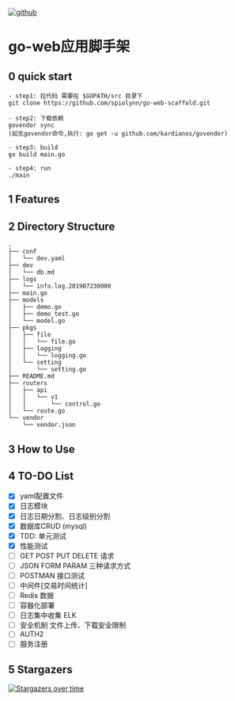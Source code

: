 [![github](https://img.shields.io/badge/github-spiolynn-brightgreen.svg)](http://panzi.online)

# go-web应用脚手架


## 0 quick start

```
- step1: 拉代码 需要在 $GOPATH/src 目录下
git clone https://github.com/spiolynn/go-web-scaffold.git

- step2: 下载依赖
govendor sync
(如无govendor命令,执行: go get -u github.com/kardianos/govendor)

- step3: build
go build main.go

- step4: run
./main

```


## 1 Features



## 2 Directory Structure

```
.
├── conf
│   └── dev.yaml
├── dev
│   └── db.md
├── logs
│   └── info.log.201907230000
├── main.go
├── models
│   ├── demo.go
│   ├── demo_test.go
│   └── model.go
├── pkgs
│   ├── file
│   │   └── file.go
│   ├── logging
│   │   └── logging.go
│   └── setting
│       └── setting.go
├── README.md
├── routers
│   ├── api
│   │   └── v1
│   │       └── control.go
│   └── route.go
└── vendor
    └── vendor.json

```

## 3 How to Use



## 4 TO-DO List

- [x] yaml配置文件
- [x] 日志模块
- [x] 日志日期分割、日志级别分割
- [x] 数据库CRUD (mysql)
- [X] TDD: 单元测试
- [X] 性能测试
- [ ] GET POST PUT DELETE 请求
- [ ] JSON FORM PARAM 三种请求方式
- [ ] POSTMAN 接口测试
- [ ] 中间件[交易时间统计]
- [ ] Redis 数据
- [ ] 容器化部署
- [ ] 日志集中收集 ELK
- [ ] 安全机制 文件上传、下载安全限制
- [ ] AUTH2
- [ ] 服务注册 

## 5 Stargazers

[![Stargazers over time](https://starcharts.herokuapp.com/spiolynn/go-web-scaffold.svg)](https://starcharts.herokuapp.com/spiolynn/go-web-scaffold)